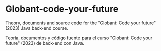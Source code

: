 # Globant-code-your-future
Theory, documents and source code for the "Globant: Code your future" (2023) Java back-end course.

Teoría, documentos y código fuente para el curso "Globant: Code your future" (2023) de back-end con Java.

